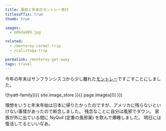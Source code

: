 ```yaml
---
title: 風邪と年末のモントレー旅行
titlesuffix: true
thumb: true

images:
  - b0bda909.jpg

related:
  - /monterey-carmel-trip
  - /calistoga-trip

permalink: /monterey-get-away
tags: travel
---
```


今年の年末はサンフランシスコから少し離れた[モントレー](https://ja.wikipedia.org/wiki/モントレー)ですごすことにしました。

![hyatt-family]({{ site.image_store }}{{ page.images[0] }})

理想をいうと年末年始は日本に帰りたかったのですが、アメリカに残らないといけない事情があったので断念しました。
残念なことに自分は風邪でダウン。
家族が外に出ている間に NyQuil (定番の風邪薬) を飲んで爆睡しました。
明日には復活してるといいなあ。
